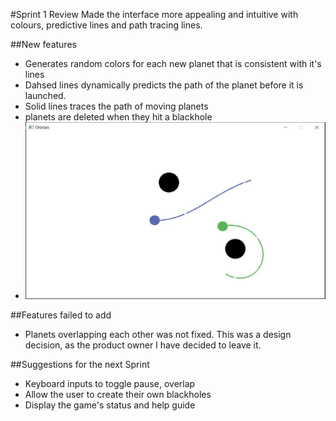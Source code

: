 #Sprint 1 Review
	Made the interface more appealing and intuitive with colours, predictive lines and path tracing lines.

##New features
+ Generates random colors for each new planet that is consistent with it's lines
+ Dahsed lines dynamically predicts the path of the planet before it is launched.
+ Solid lines traces the path of moving planets
+ planets are deleted when they hit a blackhole
+ ![screenshot](sprint_3_end.JPG)

##Features failed to add
+ Planets overlapping each other was not fixed. This was a design decision, as the product owner I have decided to leave it.

##Suggestions for the next Sprint
+ Keyboard inputs to toggle pause, overlap
+ Allow the user to create their own blackholes
+ Display the game's status and help guide
